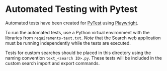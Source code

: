 # Automated Testing with Pytest #

Automated tests have been created for [PyTest](https://docs.pytest.org/en/8.2.x/) using [Playwright](https://playwright.dev/).

To run the automated tests, use a Python virtual environment with the libraries from `requirements-text.txt`. *Note* that the
Search web application must be running independently while the tests are executed.

Tests for custom searches should be placed in this directory using the naming convention
`text_<search ID>.py`. These tests will be included in the custom search import and export commands.
